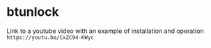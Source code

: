 # btunlock

Link to a youtube video with an example of installation and operation ```https://youtu.be/CxZC94-KWyc```
